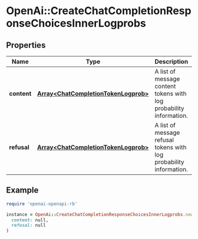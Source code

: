 # OpenAi::CreateChatCompletionResponseChoicesInnerLogprobs

## Properties

| Name | Type | Description | Notes |
| ---- | ---- | ----------- | ----- |
| **content** | [**Array&lt;ChatCompletionTokenLogprob&gt;**](ChatCompletionTokenLogprob.md) | A list of message content tokens with log probability information. |  |
| **refusal** | [**Array&lt;ChatCompletionTokenLogprob&gt;**](ChatCompletionTokenLogprob.md) | A list of message refusal tokens with log probability information. |  |

## Example

```ruby
require 'openai-openapi-rb'

instance = OpenAi::CreateChatCompletionResponseChoicesInnerLogprobs.new(
  content: null,
  refusal: null
)
```

